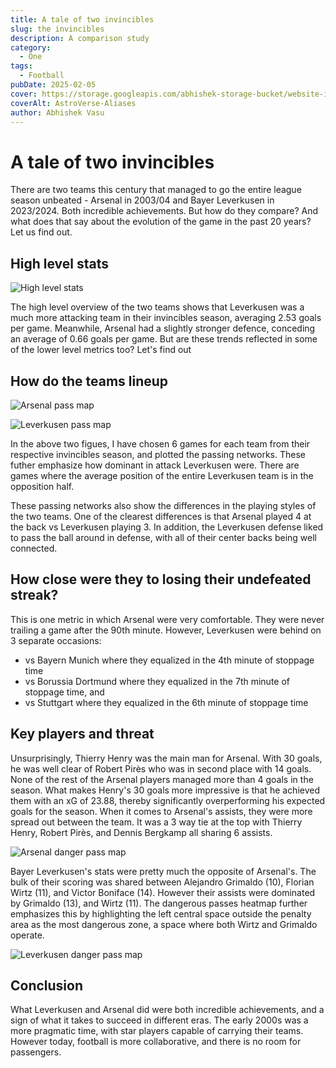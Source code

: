 ```yaml
---
title: A tale of two invincibles
slug: the invincibles
description: A comparison study
category:
  - One
tags:
  - Football
pubDate: 2025-02-05
cover: https://storage.googleapis.com/abhishek-storage-bucket/website-images/Invincibles/472af004e67de118de3905e8a646a0e6423510b2.jpg.webp
coverAlt: AstroVerse-Aliases
author: Abhishek Vasu
---
```


# A tale of two invincibles

There are two teams this century that managed to go the entire league season unbeated - Arsenal in 2003/04 and Bayer Leverkusen in 2023/2024. Both incredible achievements. But how do they compare? And what does that say about the evolution of the game in the past 20 years? Let us find out.

## High level stats

![High level stats](https://storage.googleapis.com/abhishek-storage-bucket/website-images/Invincibles/high_level_stats_bold.png)

The high level overview of the two teams shows that Leverkusen was a much more attacking team in their invincibles season, averaging 2.53 goals per game. Meanwhile, Arsenal had a slightly stronger defence, conceding an average of 0.66 goals per game. But are these trends reflected in some of the lower level metrics too? Let's find out

## How do the teams lineup

![Arsenal pass map](https://storage.googleapis.com/abhishek-storage-bucket/website-images/Invincibles/arsenal_pass_map.png)

![Leverkusen pass map](https://storage.googleapis.com/abhishek-storage-bucket/website-images/Invincibles/leverkusen_pass_map.png)

In the above two figues, I have chosen 6 games for each team from their respective invincibles season, and plotted the passing networks. These futher emphasize how dominant in attack Leverkusen were. There are games where the average position of the entire Leverkusen team is in the opposition half.

These passing networks also show the differences in the playing styles of the two teams. One of the clearest differences is that Arsenal played 4 at the back vs Leverkusen playing 3. In addition, the Leverkusen defense liked to pass the ball around in defense, with all of their center backs being well connected.

## How close were they to losing their undefeated streak?

This is one metric in which Arsenal were very comfortable. They were never trailing a game after the 90th minute. However, Leverkusen were behind on 3 separate occasions:

- vs Bayern Munich where they equalized in the 4th minute of stoppage time
- vs Borussia Dortmund where they equalized in the 7th minute of stoppage time, and
- vs Stuttgart where they equalized in the 6th minute of stoppage time

## Key players and threat

Unsurprisingly, Thierry Henry was the main man for Arsenal. With 30 goals, he was well clear of Robert Pirès who was in second place with 14 goals. None of the rest of the Arsenal players managed more than 4 goals in the season. What makes Henry's 30 goals more impressive is that he achieved them with an xG of 23.88, thereby significantly overperforming his expected goals for the season. When it comes to Arsenal's assists, they were more spread out between the team. It was a 3 way tie at the top with Thierry Henry, Robert Pirès, and Dennis Bergkamp all sharing 6 assists.

![Arsenal danger pass map](https://storage.googleapis.com/abhishek-storage-bucket/website-images/Invincibles/arsenal_danger_pass_map.png)

Bayer Leverkusen's stats were pretty much the opposite of Arsenal's. The bulk of their scoring was shared between Alejandro Grimaldo (10), Florian Wirtz (11), and Victor Boniface (14). However their assists were dominated by Grimaldo (13), and Wirtz (11). The dangerous passes heatmap further emphasizes this by highlighting the left central space outside the penalty area as the most dangerous zone, a space where both Wirtz and Grimaldo operate.

![Leverkusen danger pass map](https://storage.googleapis.com/abhishek-storage-bucket/website-images/Invincibles/leverkusen_danger_pass_map.png)

## Conclusion

What Leverkusen and Arsenal did were both incredible achievements, and a sign of what it takes to succeed in different eras. The early 2000s was a more pragmatic time, with star players capable of carrying their teams. However today, football is more collaborative, and there is no room for passengers.
